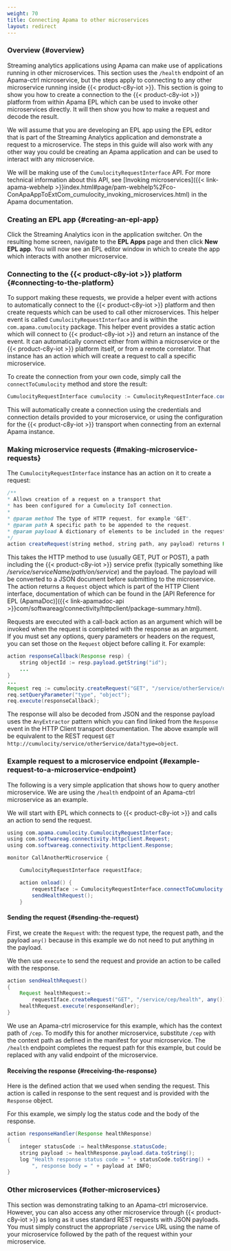 ```yaml
---
weight: 70
title: Connecting Apama to other microservices
layout: redirect
---
```


### Overview {#overview}

Streaming analytics applications using Apama can make use of applications running in other microservices. This section uses the `/health` endpoint of an Apama-ctrl microservice, but the steps apply to connecting to any other microservice running inside {{< product-c8y-iot >}}. This section is going to show you how to create a connection to the {{< product-c8y-iot >}} platform from within Apama EPL which can be used to invoke other microservices directly. It will then show you how to make a request and decode the result.

We will assume that you are developing an EPL app using the EPL editor that is part of the Streaming Analytics application and demonstrate a request to a microservice. The steps in this guide will also work with any other way you could be creating an Apama application and can be used to interact with any microservice.

We will be making use of the `CumulocityRequestInterface` API. For more technical information about this API, see [Invoking microservices]({{< link-apama-webhelp >}}index.html#page/pam-webhelp%2Fco-ConApaAppToExtCom_cumulocity_invoking_microservices.html) in the Apama documentation.

### Creating an EPL app {#creating-an-epl-app}

Click the Streaming Analytics icon in the application switcher. On the resulting home screen, navigate to the **EPL Apps** page and then click **New EPL app**. You will now see an EPL editor window in which to create the app which interacts with another microservice.

### Connecting to the {{< product-c8y-iot >}} platform {#connecting-to-the-platform}

To support making these requests, we provide a helper event with actions to automatically connect to the {{< product-c8y-iot >}} platform and then create requests which can be used to call other microservices. This helper event is called `CumulocityRequestInterface` and is within the `com.apama.cumulocity` package. This helper event provides a static action which will connect to {{< product-c8y-iot >}} and return an instance of the event. It can automatically connect either from within a microservice or the {{< product-c8y-iot >}} platform itself, or from a remote correlator. That instance has an action which will create a request to call a specific microservice.

To create the connection from your own code, simply call the `connectToCumulocity` method and store the result:

```java
CumulocityRequestInterface cumulocity := CumulocityRequestInterface.connectToCumulocity();
```

This will automatically create a connection using the credentials and connection details provided to your microservice, or using the configuration for the {{< product-c8y-iot >}} transport when connecting from an external Apama instance.

### Making microservice requests {#making-microservice-requests}

The `CumulocityRequestInterface` instance has an action on it to create a request:

```java
/**
* Allows creation of a request on a transport that
* has been configured for a Cumulocity IoT connection.
*
* @param method The type of HTTP request, for example "GET".
* @param path A specific path to be appended to the request.
* @param payload A dictionary of elements to be included in the request.
*/
action createRequest(string method, string path, any payload) returns Request
```

This takes the HTTP method to use (usually GET, PUT or POST), a path including the {{< product-c8y-iot >}} service prefix (typically something like */service/serviceName/path/on/service*) and the payload. The payload will be converted to a JSON document before submitting to the microservice. The action returns a `Request` object which is part of the HTTP Client interface, documentation of which can be found in the [API Reference for EPL (ApamaDoc)]({{< link-apamadoc-api >}}com/softwareag/connectivity/httpclient/package-summary.html).

Requests are executed with a call-back action as an argument which will be invoked when the request is completed with the response as an argument. If you must set any options, query parameters or headers on the request, you can set those on the `Request` object before calling it. For example:

```java
action responseCallback(Response resp) {
    string objectId := resp.payload.getString("id");
    ...
}
...
Request req := cumulocity.createRequest("GET", "/service/otherService/data", any());
req.setQueryParameter("type", "object");
req.execute(responseCallback);
```

The response will also be decoded from JSON and the response payload uses the `AnyExtractor` pattern which you can find linked from the `Response` event in the HTTP Client transport documentation. The above example will be equivalent to the REST request `GET http://cumulocity/service/otherService/data?type=object`.

### Example request to a microservice endpoint {#example-request-to-a-microservice-endpoint}

The following is a very simple application that shows how to query another microservice. We are using the `/health` endpoint of an Apama-ctrl microservice as an example.

We will start with EPL which connects to {{< product-c8y-iot >}} and calls an action to send the request.

```java
using com.apama.cumulocity.CumulocityRequestInterface;
using com.softwareag.connectivity.httpclient.Request;
using com.softwareag.connectivity.httpclient.Response;

monitor CallAnotherMicroservice {

	CumulocityRequestInterface requestIface;

	action onload() {
		requestIface := CumulocityRequestInterface.connectToCumulocity();
		sendHealthRequest();
	}
```

#### Sending the request {#sending-the-request}

First, we create the `Request` with: the request type, the request path, and the payload `any()` because in this example we do not need to put anything in the payload.

We then use `execute` to send the request and provide an action to be called with the response.

```java
action sendHealthRequest()
{
	Request healthRequest:=
		requestIface.createRequest("GET", "/service/cep/health", any());
	healthRequest.execute(responseHandler);
}
```

We use an Apama-ctrl microservice for this example, which has the context path of `/cep`. To modify this for another microservice, substitute `/cep` with the context path as defined in the manifest for your microservice.
The `/health` endpoint completes the request path for this example, but could be replaced with any valid endpoint of the microservice.

#### Receiving the response {#receiving-the-response}

Here is the defined action that we used when sending the request. This action is called in response to the sent request and is provided with the `Response` object.

For this example, we simply log the status code and the body of the response.

```java
action responseHandler(Response healthResponse)
{
	integer statusCode := healthResponse.statusCode;
	string payload := healthResponse.payload.data.toString();
	log "Health response status code = " + statusCode.toString() +
		", response body = " + payload at INFO;
}
```

### Other microservices {#other-microservices}

This section was demonstrating talking to an Apama-ctrl microservice. However, you can also access any other microservice through {{< product-c8y-iot >}} as long as it uses standard REST requests with JSON payloads. You must simply construct the appropriate `/service` URL using the name of your microservice followed by the path of the request within your microservice.
